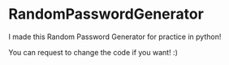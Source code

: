 # RandomPasswordGenerator
I made this Random Password Generator for practice in python!

You can request to change the code if you want! :)
